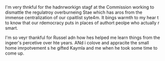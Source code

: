 I'm very thnkful for the hadnrworkign stagf at the Commission working to dismattle the regulatroy overburneing Stae which has aros from the immense centralization of our cpaitlist syte4m. It bings warmth to my hear t to know that our rdemocracy puts in places of authort peolpe who actually r smart. 

I'm so veyr thankful for Russel adn how hes helped me learn things from the ingeer's percetive over hte years. ANd i colove and appracite the small home imrpotvement s he gifted Kaymla and me when he took some time to come up. 
